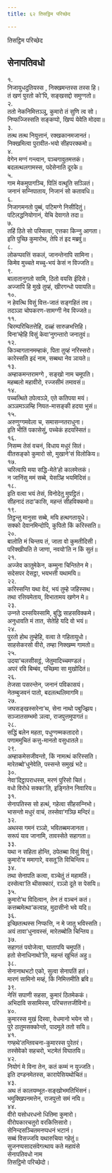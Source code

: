 ```yaml
---
title: ६२ तिसट्ठिम परिच्छेद

---
```

तिसट्ठिम परिच्छेद  


## सेनापतिवधो

१.  
निजायुधदुतियस्स , निक्खमन्तस्स तस्स हि।  
तं खणं पुरतो को’पि, सङ्खसद्दो समुग्गतो॥  
२.  
ततो नेकनिमित्तञ्‍ञू, कुमारो तं सुणि त्व सो।  
निप्फज्‍जिस्सति सङ्कप्पो, खिप्पं येवेति मोदवा॥  
३.  
तत्थ तत्थ नियुत्तानं, रक्खकानमजानतं।  
निक्खमित्वा पुरावीत-भयो सीहपरक्‍कमो॥  
४.  
वेगेन मग्गं गन्त्वान, पञ्‍चगावुतमत्तकं।  
बदलत्थलगामस्स, पदेसेनाति दूरके॥  
५.  
गाम मेकमुपागञ्‍चि, पिलिं वत्थूति सञ्‍ञितं।  
जनानं सन्‍निपाताय, निजानं सो कतावधि॥  
६.  
निजागमनतो पुब्बं, पटिमग्गे निसीदितुं।  
पटिलद्धनियोगानं, येचि देवागते तदा॥  
७.  
तहिं ठिते सो पस्सित्वा, एत्तका किन्‍नु आगता।  
इति पुच्छि कुमारोथ, तेपि तं इद मब्रवुं॥  
८.  
लोकप्पवत्तिं सकलं, जानन्तेनापि सामिना।  
किमेव मुच्‍चते मच्‍चु-भयं केसं न विज्‍जति॥  
९.  
बालातानुगतो सामि, ठितो वयसि ईदिसे।  
अज्‍जापि हि मुखे तुय्हं, खीरगन्धो पवायति॥  
१०.  
न हेवत्थि विसुं वित्त-जातं सङ्गहितं तव।  
तदञ्‍ञा चोपकरण-सामग्गी नेव विज्‍जते॥  
११.  
चिरम्परिचितत्तेहि, दळ्हं सारुळभत्तिहि।  
विना’म्हेहि विसुं केवा’नुगन्तारो जनातुवं॥  
१२.  
किञ्‍चागतानमम्हाकं, पिता तुय्हं नरिस्सरो।  
कारेस्सति इदं नाम, सब्बथा नेव ञायते॥  
१३.  
अम्हाकमन्तरामग्गे , सङ्खो नाम चमूपति।  
महब्बलो महावीरो, रज्‍जसीमं तमावसं॥  
१४.  
पच्‍चत्थिते ठपेत्वञ्‍ञे, एते कतिपया मयं।  
अञ्‍ञमञ्‍ञम्हि नियत-मासङ्की हदया भुसं॥  
१५.  
अरुणुग्गमवेला च, समासन्‍नतराधुना।  
इति भीतिं पकासेसुं, पच्‍चेकं हदयस्सितं॥  
१६.  
निसम्म तेसं वचनं, विधाय मधुरं सितं।  
वीतसङ्को कुमारो सो, मुखाने’सं विलोकिय॥  
१७.  
चरित्वापि मया सद्धि-मेते’हो कालमेत्तकं।  
न जानिंसु ममं सब्बे, येसञ्हि भयमिदिसं॥  
१८.  
इति वत्वा भयं तेसं, विनोदेतु मुपट्ठितं।  
सीहनादं तदा’कासि, महन्तं सीहविक्‍कमो॥  
१९.  
तिट्ठन्तु मानुसा सब्बे, मयि हत्थगतायुधे।  
सक्‍को देवानमिन्दोपि, कुपितो किं करिस्सति॥  
२०.  
बालोति मं चिन्तय तं, जाता वो कुमतीदिसी।  
परिक्खीयति ते जाणा, नवयो’ति न किं सुतं॥  
२१.  
अज्‍जेव कातुमेकेन, कम्मुना चिन्तितेन मे।  
सदेसपर देसट्ठा, भयभत्ती यथामयि॥  
२२.  
करिस्सन्ति यथा वेदं, भयं तुम्हे जहिस्सथ।  
तथा रत्तियमेताय, विभातामय खणेन मे॥  
२३.  
उन्‍नते दस्सयिस्सामि, बुद्धि साहसविक्‍कमे।  
अनुधावति मं तात, सेतेहि यदि वो भयं॥  
२४.  
पुरतो होथ तुम्हेहि, वत्वा ते गहितायुधो।  
साहसेकरसो वीरो, तम्हा निक्खम्म गामतो॥  
२५.  
उदया’चलसीसट्ठं, जेतुमादिच्‍चमण्डलं।  
अपरं रवि बिम्बंव, पच्छिमा सा मुखोदितं॥  
२६.  
तेजसा पसरन्तेन, जनानं पविकासयं।  
नेतम्बुजवनं पातो, बदलत्थलिमागमि॥  
२७.  
जघसङ्खस्सरेना’थ, सेना नाथो पबुज्झिय।  
सञ्‍जातसम्भमो ञत्वा, राजपुत्तमुपागतं॥  
२८.  
सद्धिं बलेन महता, पधुग्गम्मकतादरो।  
पणाममुचितं कत्तु-मानतो वसुधातले॥  
२९.  
अम्हाकमेसजीवन्तो, किं नामत्थं करिस्सति।  
मारेतब्बो’धुनेवेति, पस्सन्ते समुखं भटे॥  
३०.  
नेवा’दिट्ठापराधस्स, मरणं पुरिसो चितं।  
वधो विरोधे सक्‍का’ति, इङ्गितेन निवारिय॥  
३१.  
सेनापतिस्स सो हत्थं, गहेत्वा सीहसन्‍निभो।  
भासन्तो मधुरं वाचं, तस्सेवा’गञ्छि मन्दिरं॥  
३२.  
अथस्स गमनं रञ्‍ञो, भवितब्बमजानता।  
सरूपं याव जानामि, तावस्सेते सहागता॥  
३३.  
यथा न सहिता होन्ति, ठपेतब्बा विसुं विसुं।  
कुमारो’व ममागारे, वसतू’ति विचिन्तिय॥  
३४.  
तथा सेनापति कत्वा, वञ्‍चेतुं तं महामतिं।  
दस्सेत्वा’ति थीसक्‍कारं, रञ्‍ञो दूते स पेसयि॥  
३५.  
कुमारो’थ विदित्वान, तेन तं वञ्‍चनं कतं।  
कत्तब्बमेत्था’कत्वाह, मुदासीनो भवे यदि॥  
३६.  
इच्छितत्थस्स निप्फत्ति, न मे जातु भविस्सति।  
अयं तावा’धुनावस्सं, मारेतब्बोति चिन्तिय॥  
३७.  
सहागतं पयोजेत्वा, घातापयि चमूपतिं।  
हतो सेनाधिनाथो’ति, महन्तं खुभितं अहु॥  
३८.  
सेनानाथभटो एको, सुत्वा सेनापतिं हतं।  
मारणं सामिनो मय्हं, किं निमित्तमीति ब्रवि॥  
३९.  
नेत्तिं सपाणी सहसा, कुमारं ठितमेककं।  
अभिदावि ससामिस्स, परिचत्तत्तजीविनो॥  
४०.  
कुमारस्स मुखं दिस्वा, वेधमानो भयेन सो।  
पुरे ठातुमसक्‍कोन्तो, पादमूले ततो सयि॥  
४१.  
गण्हथे’तन्तिवचना-कुमारस्स पुरेतरं।  
तस्सेवेको सहचरो, भटमेतं विघातयि॥  
४२.  
नियोगं मे विना तेन, कतं कम्मं न युज्‍जति।  
इति दण्डनमेतस्स, कारापेसियथोचितं॥  
४३.  
अथ तं कालयम्भूत-सङ्खोभमतिभिंसनं।  
भमुक्खिपनमत्तेन, राजपुत्तो समं नयि॥  
४४.  
वीरो यसोधरधनो धितिमा कुमारो।  
वीरोपकारचतुरो वरकित्तिसारो।  
सेनिन्दसञ्‍चितमनप्पधनं भटानं।  
सब्बं विसज्‍जयि यथारुचिया गहेतुं॥  
सुजनप्पसादसंवेगत्थाय कते महावंसे  
सेनापतिवधो नाम  
तिसट्ठिमो परिच्छेदो।  